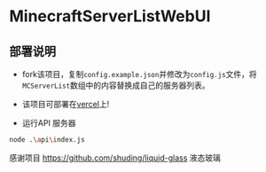 # MinecraftServerListWebUI

## 部署说明

- fork该项目，复制`config.example.json`并修改为`config.js`文件，将`MCServerList`数组中的内容替换成自己的服务器列表。

- 该项目可部署在[vercel](https://vercel.com/)上!

- 运行API 服务器

```bash
node .\api\index.js
```

感谢项目 <https://github.com/shuding/liquid-glass> 液态玻璃
